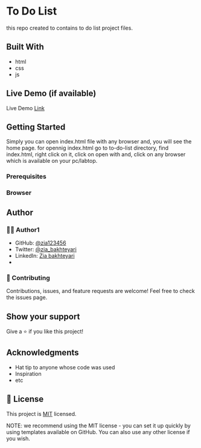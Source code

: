 # To Do List
this repo created to contains to do list project files.

## Built With
- html
- css
- js
## Live Demo (if available)
Live Demo [Link](#)
## Getting Started
Simply you can open index.html file with any browser and, you will see the home page.
for opennig index.html go to to-do-list directory, find index.html, right click on it, click on open with and, click on any browser which is available on your pc/labtop. 
### Prerequisites
### Browser
## Author
### 🧑🏻 Author1
- GitHub: [@zia123456](https://github.com/Zia123456)
- Twitter: [@zia_bakhteyari](https://twitter.com/home)
- LinkedIn: [Zia bakhteyari](https://www.linkedin.com/in/mohammad-zia-bakhteyari-8b8a861a5/)
- 
### 🤝 Contributing
Contributions, issues, and feature requests are welcome!
Feel free to check the issues page.
## Show your support
Give a ⭐️ if you like this project!

## Acknowledgments
- Hat tip to anyone whose code was used
- Inspiration
- etc
## 📝 License

This project is [MIT](https://github.com/git/git-scm.com/blob/main/MIT-LICENSE.txt) licensed.

NOTE: we recommend using the MIT license - you can set it up quickly by using templates available on GitHub. You can also use any other license if you wish.
